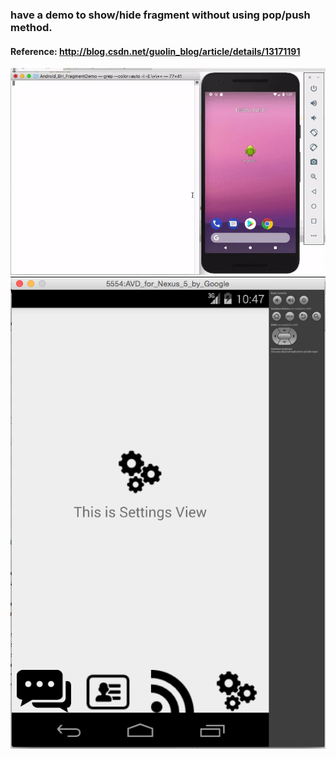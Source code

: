 <h3>have a demo to show/hide fragment without using pop/push method.</h3>

#### Reference: <http://blog.csdn.net/guolin_blog/article/details/13171191>  
![ScreenShot](./screenshots/activity_lifecycle.gif)
![ScreenShot](./screenshots/Screen_Shot_2015-01-08_at_11.47.48.png)

